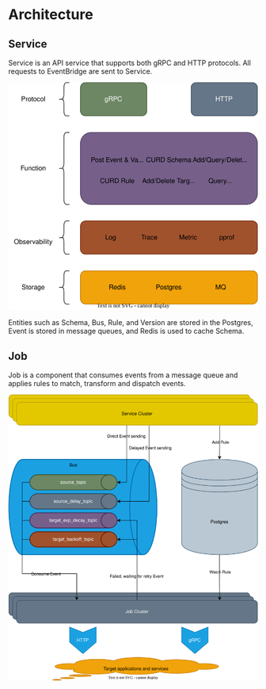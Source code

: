 # Architecture

## Service

Service is an API service that supports both gRPC and HTTP protocols.
All requests to EventBridge are sent to Service.

<p style="text-align: center;">
  <img src="img/service-arch.svg" alt="service-arch.svg" />
</p>

Entities such as Schema, Bus, Rule, and Version are stored in the Postgres,
Event is stored in message queues, and Redis is used to cache Schema.

## Job

Job is a component that consumes events from a message queue
and applies rules to match, transform and dispatch events.

<p style="text-align: center;">
  <img src="img/job-arch.svg" alt="img/job-arch.svg" />
</p>
